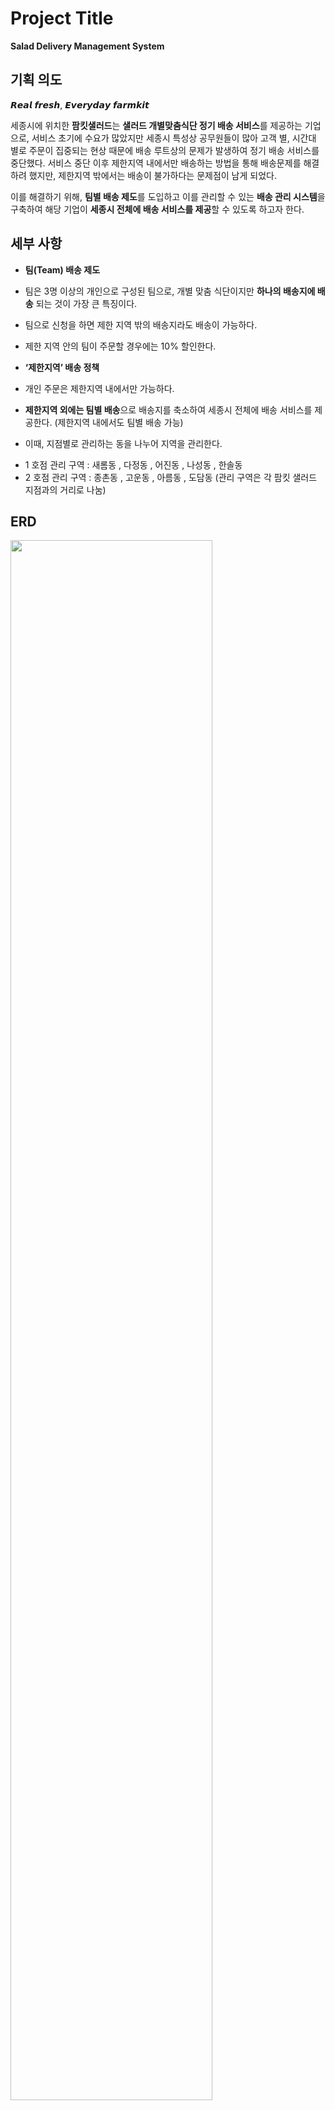 # Project Title


**Salad Delivery Management System**


## 기획 의도


𝙍𝙚𝙖𝙡 𝙛𝙧𝙚𝙨𝙝, 𝙀𝙫𝙚𝙧𝙮𝙙𝙖𝙮 𝙛𝙖𝙧𝙢𝙠𝙞𝙩

   세종시에 위치한 **팜킷샐러드**는 **샐러드 개별맞춤식단 정기 배송 서비스**를 제공하는 기업으로, 서비스 초기에 수요가 많았지만 세종시 특성상 공무원들이 많아 고객 별, 시간대 별로 주문이 집중되는 현상 때문에 배송 루트상의 문제가 발생하여 정기 배송 서비스를 중단했다. 서비스 중단 이후 제한지역 내에서만 배송하는 방법을 통해 배송문제를 해결하려 했지만, 제한지역 밖에서는 배송이 불가하다는 문제점이 남게 되었다. 

   이를 해결하기 위해, **팀별 배송 제도**를 도입하고 이를 관리할 수 있는 **배송 관리 시스템**을 구축하여 해당 기업이 **세종시 전체에 배송 서비스를 제공**할 수 있도록 하고자 한다.  


## 세부 사항


- **팀(Team) 배송 제도**
- 팀은 3명 이상의 개인으로 구성된 팀으로, 개별 맞춤 식단이지만 **하나의 배송지에 배송** 되는 것이 가장 큰 특징이다.
- 팀으로 신청을 하면 제한 지역 밖의 배송지라도 배송이 가능하다.
- 제한 지역 안의 팀이 주문할 경우에는 10% 할인한다.

- **‘제한지역’ 배송 정책**
- 개인 주문은 제한지역 내에서만 가능하다.
- **제한지역 외에는 팀별 배송**으로 배송지를 축소하여 세종시 전체에 배송 서비스를 제공한다.
(제한지역 내에서도 팀별 배송 가능)

* 이때, 지점별로 관리하는 동을 나누어 지역을 관리한다.
- 1 호점 관리 구역 : 새롬동 , 다정동 , 어진동 , 나성동 , 한솔동
- 2 호점 관리 구역 : 종촌동 , 고운동 , 아름동 , 도담동
(관리 구역은 각 팜킷 샐러드 지점과의 거리로 나눔)


## ERD
<img width="80%" src="https://user-images.githubusercontent.com/118874524/219833067-6ec1f382-d0c3-4e41-9289-383222203c31.PNG"/>


## Menu Structure
<img width="80%" src="https://user-images.githubusercontent.com/118874524/219832803-72479b60-e616-4706-b614-d6642a0c7eb9.png"/>


## 레이아웃 시안

**1. 주문폼**

<img width="80%" src="https://user-images.githubusercontent.com/118874524/219835034-7ca62d55-769b-4fb3-8773-e01893c8bebf.PNG"/>

**2. 관리사이트**

2-1. 고객 관리(DB)

<img width="80%" src="https://user-images.githubusercontent.com/118874524/219835055-fa36425b-c55f-4da1-9ff2-884396a76f7c.png"/>

2-2. 배송 관리

- 주별(week)

  <img width="80%" src="https://user-images.githubusercontent.com/118874524/219835069-98ac268a-1585-4b79-b78a-85c1ee227266.PNG"/>


- 일별(today)

  <img width="80%" src="https://user-images.githubusercontent.com/118874524/219835077-24ce914e-08d8-4018-9fbd-7e10ccc6e3b4.PNG"/>
  <img width="80%" src="https://user-images.githubusercontent.com/118874524/219835083-fc8e5df3-0678-45fa-83a9-8e5c7a8822da.PNG"/>


2-3. 통계 - 대시보드

<img width="80%" src="https://user-images.githubusercontent.com/118874524/219835090-89baa0ea-763c-4eb2-8d2f-a75d9f765490.PNG"/>